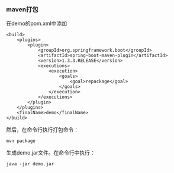 

### maven打包

在demo的pom.xml中添加

    <build>
        <plugins>
            <plugin>
                <groupId>org.springframework.boot</groupId>
                <artifactId>spring-boot-maven-plugin</artifactId>
                <version>1.3.3.RELEASE</version>
                <executions>
                    <execution>
                        <goals>
                            <goal>repackage</goal>
                        </goals>
                    </execution>
                </executions>
            </plugin>
        </plugins>
        <finalName>demo</finalName>
    </build>

然后，在命令行执行打包命令：

    mvn package
    
生成demo.jar文件。在命令行中执行：

    java -jar demo.jar